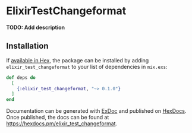 # ElixirTestChangeformat

**TODO: Add description**

## Installation

If [available in Hex](https://hex.pm/docs/publish), the package can be installed
by adding `elixir_test_changeformat` to your list of dependencies in `mix.exs`:

```elixir
def deps do
  [
    {:elixir_test_changeformat, "~> 0.1.0"}
  ]
end
```

Documentation can be generated with [ExDoc](https://github.com/elixir-lang/ex_doc)
and published on [HexDocs](https://hexdocs.pm). Once published, the docs can
be found at <https://hexdocs.pm/elixir_test_changeformat>.

